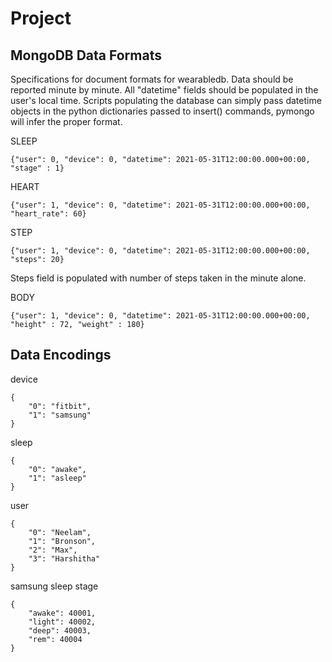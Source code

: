 # Project

## MongoDB Data Formats
Specifications for document formats for wearabledb. Data should be reported minute by minute. All "datetime" fields should be populated in the user's local time. Scripts populating the database can simply pass datetime objects in the python dictionaries passed to insert() commands, pymongo will infer the proper format.

SLEEP
```
{"user": 0, "device": 0, "datetime": 2021-05-31T12:00:00.000+00:00, "stage" : 1}
```

HEART
```
{"user": 1, "device": 0, "datetime": 2021-05-31T12:00:00.000+00:00, "heart_rate": 60}
```

STEP
```
{"user": 1, "device": 0, "datetime": 2021-05-31T12:00:00.000+00:00, "steps": 20}
```
Steps field is populated with number of steps taken in the minute alone.

BODY
```
{"user": 1, "device": 0, "datetime": 2021-05-31T12:00:00.000+00:00, "height" : 72, "weight" : 180}
```

## Data Encodings
device
```
{
    "0": "fitbit",
    "1": "samsung"
}
```

sleep
```
{
	"0": "awake",
	"1": "asleep"
}
```

user
```
{
    "0": "Neelam",
    "1": "Bronson",
    "2": "Max",
    "3": "Harshitha"
}
```

samsung sleep stage
```
{
    "awake": 40001,
    "light": 40002,
    "deep": 40003,
    "rem": 40004
}
```